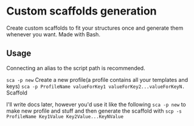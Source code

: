 # Custom scaffolds generation

Create custom scaffolds to fit your structures once and generate them whenever you want. Made with Bash.

## Usage
Connecting an alias to the script path is recommended.

`sca -p new` Create a new profile(a profile contains all your templates and keys)
`sca -p ProfileName valueForKey1 valueForKey2...valueForKeyN.` Scaffold


I'll write docs later, however you'd use it like the following `sca -p new` to make new profile and stuff and then generate the scaffold with `scp -s ProfileName Key1Value Key2Value...KeyNValue`
